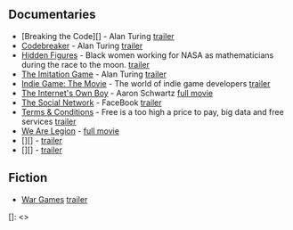 ## Documentaries
* [Breaking the Code][] - Alan Turing
    [trailer]()
* [Codebreaker][] - Alan Turing
    [trailer]()
* [Hidden Figures][] - Black women working for NASA as mathematicians during the race to the moon.
    [trailer]()
* [The Imitation Game][] - Alan Turing
    [trailer]()
* [Indie Game: The Movie][] - The world of indie game developers
    [trailer](https://youtu.be/dINgx0y4GqM)
* [The Internet's Own Boy][] - Aaron Schwartz
    [full movie](https://www.youtube.com/watch?v=vXr-2hwTk58)
* [The Social Network][] - FaceBook
    [trailer]()
* [Terms & Conditions][] - Free is a too high a price to pay, big data and free services
    [trailer](https://youtu.be/yzyafieRcWE)
* [We Are Legion][] - 
    [full movie](https://www.youtube.com/watch?v=-zwDhoXpk90)
* [][] - 
    [trailer]()
* [][] - 
    [trailer]()

## Fiction
* [War Games][]
    [trailer]()

[Codebreaker]: <http://www.imdb.com/title/tt2119396/>
[Hidden Figures]: <>
[The Imitation Game]: <>
[Indie Game: The Movie]: <>
[The Internet's Own Boy]: <>
[The Social Network]: <>
[Terms & Conditions]: <>
[War Games]: <>
[We Are Legion]: <>
[Codebreaker]: <>
[]: <>

